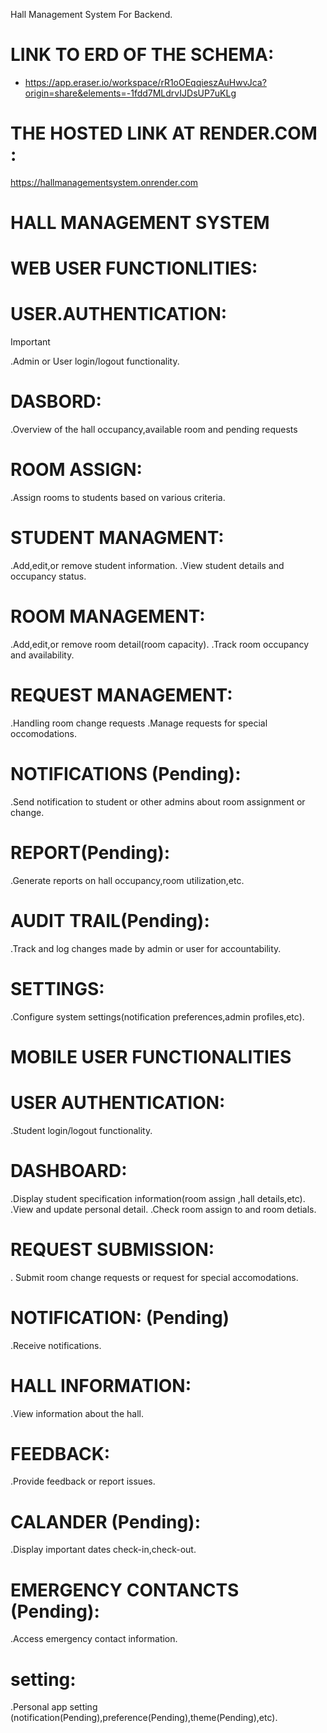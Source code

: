 Hall Management System For Backend.
# LINK TO ERD OF THE SCHEMA:
- https://app.eraser.io/workspace/rR1oOEqqieszAuHwvJca?origin=share&elements=-1fdd7MLdrvIJDsUP7uKLg

# THE HOSTED LINK AT RENDER.COM :
 https://hallmanagementsystem.onrender.com
 
# HALL MANAGEMENT SYSTEM
# WEB USER FUNCTIONLITIES:

# USER.AUTHENTICATION: 
>[!IMPORTANT]
>.Admin or User login/logout functionality.
# DASBORD:
.Overview of the hall occupancy,available room and pending requests
# ROOM ASSIGN:
.Assign rooms to students based on various criteria.
# STUDENT MANAGMENT:
.Add,edit,or remove student information.
.View student details and occupancy status.
# ROOM MANAGEMENT:
.Add,edit,or remove room detail(room capacity).
.Track room occupancy and availability.
# REQUEST MANAGEMENT:
.Handling room change requests
.Manage requests for special occomodations.
# NOTIFICATIONS (Pending):
.Send notification to student or other admins about room assignment or change.
# REPORT(Pending):
.Generate reports on hall occupancy,room utilization,etc.
# AUDIT TRAIL(Pending):
.Track and log changes made by admin or user for accountability.
# SETTINGS:
.Configure system settings(notification preferences,admin profiles,etc).

# MOBILE USER FUNCTIONALITIES
# USER AUTHENTICATION:
.Student login/logout functionality.
# DASHBOARD:
.Display student specification information(room assign ,hall details,etc).
.View and update personal detail.
.Check room assign to and room detials.
# REQUEST SUBMISSION:
. Submit room change requests or request for special accomodations.
# NOTIFICATION: (Pending)
.Receive notifications.
# HALL INFORMATION:
.View information about the hall.
# FEEDBACK:
.Provide feedback or report issues.
# CALANDER (Pending):
.Display important dates check-in,check-out.
# EMERGENCY CONTANCTS (Pending):
.Access emergency contact information.
# setting:
.Personal app setting (notification(Pending),preference(Pending),theme(Pending),etc).
